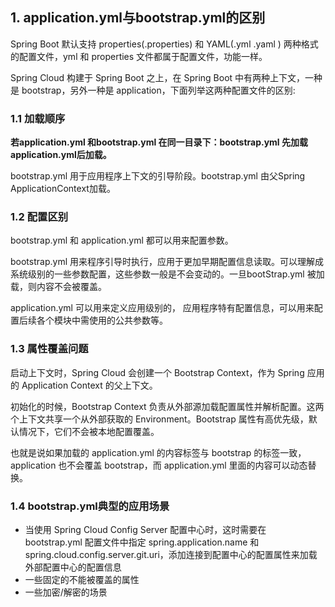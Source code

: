 ## 1. application.yml与bootstrap.yml的区别

Spring Boot 默认支持 properties(.properties) 和 YAML(.yml .yaml ) 两种格式的配置文件，yml 和 properties 文件都属于配置文件，功能一样。

Spring Cloud 构建于 Spring Boot 之上，在 Spring Boot 中有两种上下文，一种是 bootstrap，另外一种是 application，下面列举这两种配置文件的区别:

### 1.1 加载顺序

**若application.yml 和bootstrap.yml 在同一目录下：bootstrap.yml 先加载 application.yml后加载。**

bootstrap.yml 用于应用程序上下文的引导阶段。bootstrap.yml 由父Spring ApplicationContext加载。

### 1.2 配置区别

bootstrap.yml 和 application.yml 都可以用来配置参数。

bootstrap.yml 用来程序引导时执行，应用于更加早期配置信息读取。可以理解成系统级别的一些参数配置，这些参数一般是不会变动的。一旦bootStrap.yml 被加载，则内容不会被覆盖。

application.yml 可以用来定义应用级别的， 应用程序特有配置信息，可以用来配置后续各个模块中需使用的公共参数等。

### 1.3 属性覆盖问题

启动上下文时，Spring Cloud 会创建一个 Bootstrap Context，作为 Spring 应用的 Application Context 的父上下文。

初始化的时候，Bootstrap Context 负责从外部源加载配置属性并解析配置。这两个上下文共享一个从外部获取的 Environment。Bootstrap 属性有高优先级，默认情况下，它们不会被本地配置覆盖。

也就是说如果加载的 application.yml 的内容标签与 bootstrap 的标签一致，application 也不会覆盖 bootstrap，而 application.yml 里面的内容可以动态替换。

### 1.4 bootstrap.yml典型的应用场景

- 当使用 Spring Cloud Config Server 配置中心时，这时需要在 bootstrap.yml 配置文件中指定 spring.application.name 和 spring.cloud.config.server.git.uri，添加连接到配置中心的配置属性来加载外部配置中心的配置信息
- 一些固定的不能被覆盖的属性
- 一些加密/解密的场景